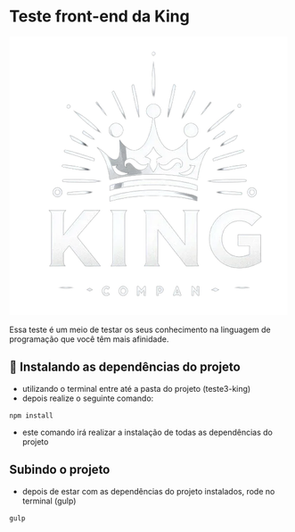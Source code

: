 # Teste front-end da King

![logo king](/src/images/logo-king.jpg)

Essa teste é um meio de testar os seus conhecimento na linguagem de programação que você têm mais afinidade.

## 🚀 Instalando as dependências do projeto

* utilizando o terminal entre até a pasta do projeto (teste3-king)
* depois realize o seguinte comando:

```
npm install
```
* este comando irá realizar a instalação de todas as dependências do projeto

## Subindo o projeto

* depois de estar com as dependências do projeto instalados, rode no terminal (gulp)

```
gulp
```

